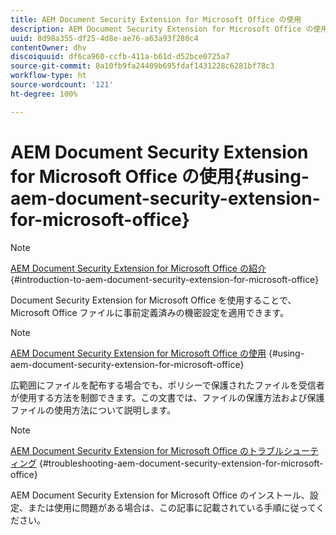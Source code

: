 ```yaml
---
title: AEM Document Security Extension for Microsoft Office の使用
description: AEM Document Security Extension for Microsoft Office の使用
uuid: 8d98a355-df25-4d8e-ae76-a63a93f280c4
contentOwner: dhv
discoiquuid: df6ca960-ccfb-411a-b61d-d52bce0725a7
source-git-commit: 8a10fb9fa24409b695fdaf1431228c6281bf78c3
workflow-type: ht
source-wordcount: '121'
ht-degree: 100%

---
```



# AEM Document Security Extension for Microsoft Office の使用{#using-aem-document-security-extension-for-microsoft-office}

>[!NOTE]
>
>[AEM Document Security Extension for Microsoft Office の紹介](../document-security-extension-microsoft-office.md) {#introduction-to-aem-document-security-extension-for-microsoft-office}
>
>Document Security Extension for Microsoft Office を使用することで、Microsoft Office ファイルに事前定義済みの機密設定を適用できます。

>[!NOTE]
>
>[AEM Document Security Extension for Microsoft Office の使用](../using-aem-document-security-extension.md) {#using-aem-document-security-extension-for-microsoft-office}
>
>広範囲にファイルを配布する場合でも、ポリシーで保護されたファイルを受信者が使用する方法を制御できます。この文書では、ファイルの保護方法および保護ファイルの使用方法について説明します。

>[!NOTE]
>
>[AEM Document Security Extension for Microsoft Office のトラブルシューティング](../troubleshooting-document-security-extension.md) {#troubleshooting-aem-document-security-extension-for-microsoft-office}
>
>AEM Document Security Extension for Microsoft Office のインストール、設定、または使用に問題がある場合は、この記事に記載されている手順に従ってください。

